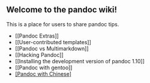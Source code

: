 ## Welcome to the pandoc wiki!

This is a place for users to share pandoc tips.

- [[Pandoc Extras]]
- [[User-contributed templates]]
- [[Pandoc vs Multimarkdown]]
- [[Hacking Pandoc]]
- [[Installing the development version of pandoc 1.10]]
- [[Pandoc with gentoo]]
- [[Pandoc with Chinese]](简体中文)